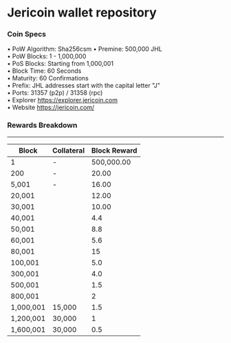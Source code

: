Jericoin wallet repository
=====================================

### Coin Specs
 
• PoW Algorithm: Sha256csm
• Premine: 500,000 JHL   
• PoW Blocks: 1 - 1,000,000   
• PoS Blocks: Starting from 1,000,001   
• Block Time: 60 Seconds    
• Maturity: 60 Confirmations   
• Prefix: JHL addresses start with the capital letter "J"   
• Ports: 31357 (p2p) / 31358 (rpc)   
• Explorer https://explorer.jericoin.com   
• Website https://jericoin.com/

### Rewards Breakdown
---
| Block     | Collateral | Block Reward | 
| --------- | ---------- | ------------ | 
| 1         | \-         | 500,000.00   | 
| 200       | \-         |  20.00       | 
| 5,001     | \-         |  16.00       | 
| 20,001    |            |  12.00       | 
| 30,001    |            |  10.00       | 
| 40,001    |            |   4.4        | 
| 50,001    |            |   8.8        | 
| 60,001    |            |   5.6        | 
| 80,001    |            |   15         | 
| 100,001   |            |   5.0        | 
| 300,001   |            |   4.0        | 
| 500,001   |            |   1.5        | 
| 800,001   |            |   2          | 
| 1,000,001 |  15,000    |   1.5        | 
| 1,200,001 |  30,000    |   1          | 
| 1,600,001 |  30,000    |   0.5        | 
